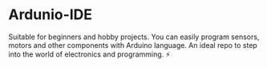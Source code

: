 # Ardunio-IDE
Suitable for beginners and hobby projects. You can easily program sensors, motors and other components with Arduino language. An ideal repo to step into the world of electronics and programming. ⚡
